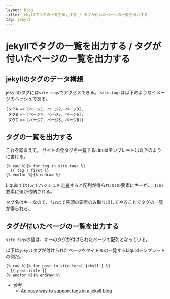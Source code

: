 ```yaml
---
layout: blog
title: jekyllでタグの一覧を出力する / タグが付いたページの一覧を出力する
tag: jekyll
---
```


# jekyllでタグの一覧を出力する / タグが付いたページの一覧を出力する

## jekyllのタグのデータ構想

jekyllのタグには`site.tags`でアクセスできる。
`site.tags`は以下のようなイメージのハッシュである。

~~~~
{タグA => [ページ1, ページ2, ページ3],
 タグB => [ページ4, ページ5, ページ6],
 タグC => [ページ7, ページ8, ページ9]}
~~~~

## タグの一覧を出力する

これを踏まえて。
サイトの全タグを一覧するLiquidテンプレートは以下のように書ける。

~~~~
{% raw %}{% for tag in site.tags %}
  {{ tag | first }}
{% endfor %}{% endraw %}
~~~~

Liquidでは`for`でハッシュを走査すると配列が得られ`[0]`の要素にキーが、`[1]`の要素に値が格納される。

タグ名はキーなので、`first`で先頭の要素のみ取り出してやることでタグの一覧が得られる。

## タグが付いたページの一覧を出力する

`site.tags`の値は、キーのタグが付けられたページの配列となっている。

以下は`jekyll`タグが付けられたページをタイトルの一覧するLiquidテンプレートの例だ。

~~~~
{% raw %}{% for post in site.tags['jekyll'] %}
  {{ post.title }}
{% endfor %}{% endraw %}
~~~~

- 参考
  - [An easy way to support tags in a jekyll blog](http://stackoverflow.com/questions/1408824/an-easy-way-to-support-tags-in-a-jekyll-blog)
